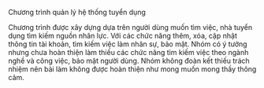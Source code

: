 Chương trình quản lý hệ thống tuyển dụng

Chương trình được xây dựng dựa trên người dùng muốn tìm việc, nhà tuyển dụng tìm kiếm nguồn nhân lực. 
Với các chức năng thêm, xóa, cập nhật thông tin tài khoản, tìm kiếm việc làm nhân sự, bảo mật. 
Nhóm có ý tưởng nhưng chưa hoàn thiện làm thiếu các chức năng tìm kiếm việc theo ngành nghề và công việc, bảo mật người dùng.
Nhóm không đoàn kết thiếu trách nhiệm nên bài làm không được hoàn thiện như mong muốn mong thầy thông cảm.
